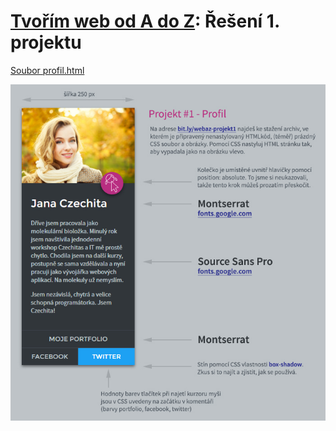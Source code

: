 # [Tvořím web od A do Z](https://github.com/TvorimWeb-2018-Praha/tvorim-web-a-z): Řešení 1. projektu

[Soubor profil.html](profil.html)

[![](zadani-ukolu.jpg)](zadani-ukolu.jpg)